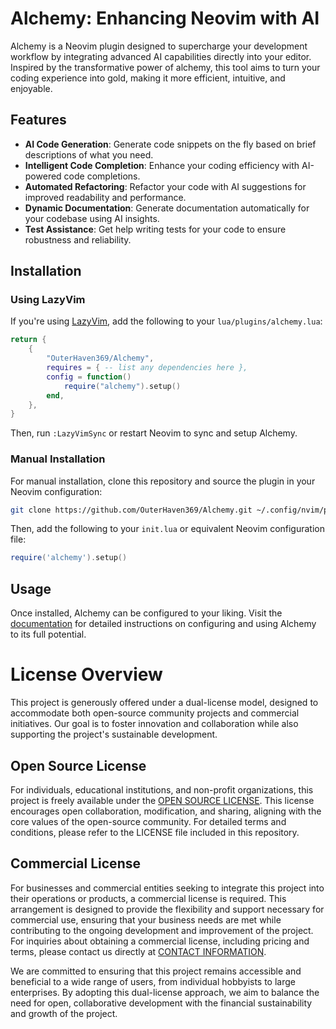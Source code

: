 # Alchemy: Enhancing Neovim with AI

Alchemy is a Neovim plugin designed to supercharge your development workflow by integrating advanced AI capabilities directly into your editor. Inspired by the transformative power of alchemy, this tool aims to turn your coding experience into gold, making it more efficient, intuitive, and enjoyable.

## Features

- **AI Code Generation**: Generate code snippets on the fly based on brief descriptions of what you need.
- **Intelligent Code Completion**: Enhance your coding efficiency with AI-powered code completions.
- **Automated Refactoring**: Refactor your code with AI suggestions for improved readability and performance.
- **Dynamic Documentation**: Generate documentation automatically for your codebase using AI insights.
- **Test Assistance**: Get help writing tests for your code to ensure robustness and reliability.

## Installation

### Using LazyVim

If you're using [LazyVim](https://github.com/LazyVim/LazyVim), add the following to your `lua/plugins/alchemy.lua`:

```lua
return {
    {
        "OuterHaven369/Alchemy",
        requires = { -- list any dependencies here },
        config = function()
            require("alchemy").setup()
        end,
    },
}
```

Then, run `:LazyVimSync` or restart Neovim to sync and setup Alchemy.

### Manual Installation

For manual installation, clone this repository and source the plugin in your Neovim configuration:

```sh
git clone https://github.com/OuterHaven369/Alchemy.git ~/.config/nvim/plugins/Alchemy
```

Then, add the following to your `init.lua` or equivalent Neovim configuration file:

```lua
require('alchemy').setup()
```

## Usage

Once installed, Alchemy can be configured to your liking. Visit the [documentation](https://github.com/OuterHaven369/Alchemy/wiki) for detailed instructions on configuring and using Alchemy to its full potential.

# License Overview

This project is generously offered under a dual-license model, designed to accommodate both open-source community projects and commercial initiatives. Our goal is to foster innovation and collaboration while also supporting the project's sustainable development.

## Open Source License

For individuals, educational institutions, and non-profit organizations, this project is freely available under the [OPEN SOURCE LICENSE](LINK_TO_OPEN_SOURCE_LICENSE). This license encourages open collaboration, modification, and sharing, aligning with the core values of the open-source community. For detailed terms and conditions, please refer to the LICENSE file included in this repository.

## Commercial License

For businesses and commercial entities seeking to integrate this project into their operations or products, a commercial license is required. This arrangement is designed to provide the flexibility and support necessary for commercial use, ensuring that your business needs are met while contributing to the ongoing development and improvement of the project. For inquiries about obtaining a commercial license, including pricing and terms, please contact us directly at [CONTACT INFORMATION](mailto:YOUR_EMAIL).

We are committed to ensuring that this project remains accessible and beneficial to a wide range of users, from individual hobbyists to large enterprises. By adopting this dual-license approach, we aim to balance the need for open, collaborative development with the financial sustainability and growth of the project.
